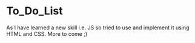 # To_Do_List
As I have learned a new skill i.e. JS so tried to use and implement it using HTML and CSS. More to come ;)
